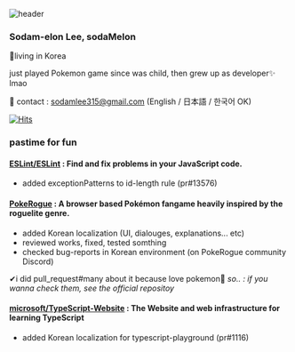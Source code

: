 
![header](https://capsule-render.vercel.app/api?type=waving&height=200&text=Hi%20there,%20It's%20Sodam%20here&fontAlign=50&fontSize=60&fontAlignY=50&color=gradient)

### Sodam-elon Lee, sodaMelon
📍living in Korea

just played Pokemon game since was child, then grew up as developer✨️ lmao
 


📧 contact : sodamlee315@gmail.com (English / 日本語 / 한국어 OK)
  
[![Hits](https://hits.seeyoufarm.com/api/count/incr/badge.svg?url=https%3A%2F%2Fgithub.com%2FsodaMelon%2Fhit-counter&count_bg=%2379C83D&title_bg=%23555555&icon=&icon_color=%23E7E7E7&title=hits&edge_flat=false)](https://hits.seeyoufarm.com)

### pastime for fun

#### [ESLint/ESLint](https://github.com/eslint/eslint) : Find and fix problems in your JavaScript code.
- added exceptionPatterns to id-length rule (pr#13576)

#### [PokeRogue](https://github.com/pagefaultgames/pokerogue) : A browser based Pokémon fangame heavily inspired by the roguelite genre.
- added Korean localization (UI, dialouges, explanations... etc)
- reviewed works, fixed, tested somthing
- checked bug-reports in Korean environment (on PokeRogue community Discord)
  
✔i did pull_request#many about it because love pokemon🥰
_so.. : if you wanna check them, see the official repositoy_

#### [microsoft/TypeScript-Website](https://github.com/microsoft/TypeScript-Website) : The Website and web infrastructure for learning TypeScript
- added Korean localization for typescript-playground (pr#1116)
